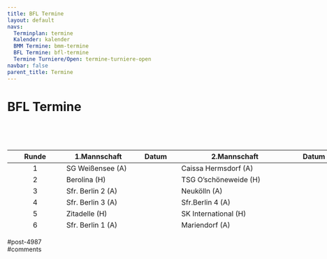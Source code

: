```yaml
---
title: BFL Termine 
layout: default
navs:
  Terminplan: termine
  Kalender: kalender
  BMM Termine: bmm-termine
  BFL Termine: bfl-termine
  Termine Turniere/Open: termine-turniere-open
navbar: false
parent_title: Termine
---
```

<div class="post-4987 page type-page status-publish hentry" id="post-4987">
<h1 class="entry-title">BFL Termine</h1>
<div class="entry-content">
<p> </p>
<p> </p>
<table class="clean bmm" style="width: 187.333%; height: 186px;">
<thead>
<tr style="height: 18px;">
<th style="width: 19.1582%; height: 18px;">Runde</th>
<th style="width: 17.852%; height: 18px;">1.Mannschaft</th>
<th style="text-align: center; width: 13.9332%; height: 18px;">Datum</th>
<th style="width: 35.1234%; height: 18px;">2.Mannschaft</th>
<th style="text-align: center; width: 13.9332%; height: 18px;">Datum</th>
<th style="width: 35.1234%; height: 18px;">3.Mannschaft</th>
<th style="text-align: center; width: 13.9332%; height: 18px;">Datum</th>
</tr>
</thead>
<tbody>
<tr style="height: 24px;">
<td style="text-align: center; width: 19.1582%; height: 24px;">1</td>
<td nowrap="nowrap" style="width: 17.852%; height: 24px;">SG Weißensee (A)</td>
<td style="text-align: center; width: 13.9332%; height: 24px;"></td>
<td nowrap="nowrap" style="width: 35.1234%; height: 24px;">Caissa Hermsdorf (A)</td>
<td style="text-align: center; width: 13.9332%; height: 24px;"></td>
<td nowrap="nowrap" style="width: 35.1234%; height: 24px;"></td>
<td style="text-align: center; width: 13.9332%; height: 24px;"></td>
</tr>
<tr style="height: 24px;">
<td style="text-align: center; width: 19.1582%; height: 24px;">2</td>
<td style="width: 17.852%; height: 24px;">Berolina (H)</td>
<td style="text-align: center; width: 13.9332%; height: 24px;"></td>
<td style="width: 35.1234%; height: 24px;">TSG O’schöneweide (H)</td>
<td style="text-align: center; width: 13.9332%; height: 24px;"></td>
<td nowrap="nowrap" style="width: 35.1234%; height: 24px;"></td>
<td style="text-align: center; width: 13.9332%; height: 24px;"></td>
</tr>
<tr style="height: 24px;">
<td style="text-align: center; width: 19.1582%; height: 24px;">3</td>
<td nowrap="nowrap" style="width: 17.852%; height: 24px;">Sfr. Berlin 2 (A)</td>
<td style="text-align: center; width: 13.9332%; height: 24px;"></td>
<td style="width: 35.1234%; height: 24px;">Neukölln (A)</td>
<td style="width: 13.9332%; height: 24px;"></td>
<td nowrap="nowrap" style="width: 35.1234%; height: 24px;"></td>
<td style="text-align: center; width: 13.9332%; height: 24px;"></td>
</tr>
<tr style="height: 24px;">
<td style="text-align: center; width: 19.1582%; height: 24px;">4</td>
<td nowrap="nowrap" style="width: 17.852%; height: 24px;">Sfr. Berlin 3 (A)</td>
<td style="width: 13.9332%; height: 24px;"></td>
<td nowrap="nowrap" style="width: 35.1234%; height: 24px;">Sfr.Berlin 4 (A)</td>
<td style="text-align: center; width: 13.9332%; height: 24px;"></td>
<td nowrap="nowrap" style="width: 35.1234%; height: 24px;"></td>
<td style="text-align: center; width: 13.9332%; height: 24px;"></td>
</tr>
<tr style="height: 24px;">
<td style="text-align: center; width: 19.1582%; height: 24px;">5</td>
<td style="width: 17.852%; height: 24px;">Zitadelle (H)</td>
<td style="text-align: center; width: 13.9332%; height: 24px;"></td>
<td style="width: 35.1234%; height: 24px;">SK International (H)</td>
<td style="text-align: center; width: 13.9332%; height: 24px;"></td>
<td nowrap="nowrap" style="width: 35.1234%; height: 24px;"></td>
<td style="text-align: center; width: 13.9332%; height: 24px;"></td>
</tr>
<tr style="height: 24px;">
<td style="text-align: center; width: 19.1582%; height: 24px;">6</td>
<td style="width: 17.852%; height: 24px;">Sfr. Berlin 1 (A)</td>
<td style="text-align: center; width: 13.9332%; height: 24px;"></td>
<td style="width: 35.1234%; height: 24px;">Mariendorf (A)</td>
<td style="text-align: center; width: 13.9332%; height: 24px;"></td>
<td nowrap="nowrap" style="width: 35.1234%; height: 24px;"></td>
<td style="text-align: center; width: 13.9332%; height: 24px;"></td>
</tr>
<tr style="height: 24px;">
<td style="text-align: center; width: 19.1582%; height: 24px;">7</td>
<td style="width: 17.852%; height: 24px;">Kreuzberg (H)</td>
<td style="text-align: center; width: 13.9332%; height: 24px;"></td>
<td style="width: 35.1234%; height: 24px;">Kreuzberg 2 (H)</td>
<td style="text-align: center; width: 13.9332%; height: 24px;"></td>
<td nowrap="nowrap" style="width: 35.1234%; height: 24px;"></td>
<td style="text-align: center; width: 13.9332%; height: 24px;"></td>
</tr>
</tbody>
</table>
</div><!-- .entry-content -->
</div> #post-4987 
<div id="comments">
</div> #comments 
